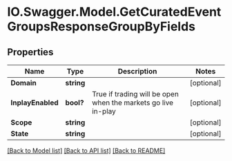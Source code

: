 # IO.Swagger.Model.GetCuratedEventGroupsResponseGroupByFields
## Properties

Name | Type | Description | Notes
------------ | ------------- | ------------- | -------------
**Domain** | **string** |  | [optional] 
**InplayEnabled** | **bool?** | True if trading will be open when the markets go live in-play | [optional] 
**Scope** | **string** |  | [optional] 
**State** | **string** |  | [optional] 

[[Back to Model list]](../README.md#documentation-for-models) [[Back to API list]](../README.md#documentation-for-api-endpoints) [[Back to README]](../README.md)

